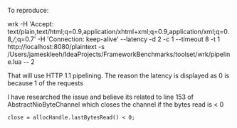 To reproduce:

wrk -H 'Accept: text/plain,text/html;q=0.9,application/xhtml+xml;q=0.9,application/xml;q=0.8,*/*;q=0.7' -H 'Connection: keep-alive' --latency -d 2 -c 1 --timeout 8 -t 1 http://localhost:8080/plaintext -s /Users/jameskleeh/IdeaProjects/FrameworkBenchmarks/toolset/wrk/pipeline.lua -- 2

That will use HTTP 1.1 pipelining. The reason the latency is displayed as 0 is because 1 of the requests

I have researched the issue and believe its related to line 153 of AbstractNioByteChannel which closes the channel if the bytes read is < 0

`close = allocHandle.lastBytesRead() < 0;`
